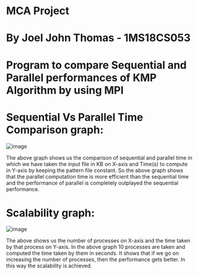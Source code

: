 # MCA Project

# By Joel John Thomas - 1MS18CS053

# Program to compare Sequential and Parallel performances of KMP Algorithm by using MPI

# Sequential Vs Parallel Time Comparison graph:

![image](https://user-images.githubusercontent.com/65850154/150098850-1f2fae89-c522-4c01-ba45-c88a32e5ef3e.png)

The above graph shows us the comparison of sequential and parallel time in which we have taken the input file in KB on X-axis and Time(s) to compute in Y-axis by keeping the pattern file constant. So the above graph shows that the parallel computation time is more efficient than the sequential time and the performance of parallel is completely outplayed the sequential performance.

# Scalability graph:

![image](https://user-images.githubusercontent.com/65850154/150098952-9cb4abc6-c603-4cdb-b574-c379bfdfae9c.png)

The above shows us the number of processes on X-axis and the time taken by that process on Y-axis. In the above graph 10 processes are taken and computed the time taken by them in seconds. It shows that if we go on increasing the number of processes, then the performance gets better. In this way the scalability is achieved.
